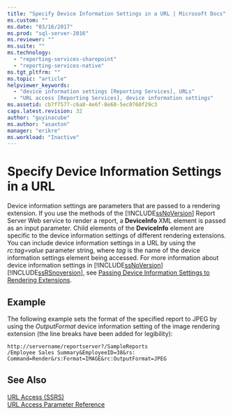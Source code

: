 ```yaml
---
title: "Specify Device Information Settings in a URL | Microsoft Docs"
ms.custom: ""
ms.date: "03/16/2017"
ms.prod: "sql-server-2016"
ms.reviewer: ""
ms.suite: ""
ms.technology: 
  - "reporting-services-sharepoint"
  - "reporting-services-native"
ms.tgt_pltfrm: ""
ms.topic: "article"
helpviewer_keywords: 
  - "device information settings [Reporting Services], URLs"
  - "URL access [Reporting Services], device information settings"
ms.assetid: cb7f7577-c6a8-4e6f-8e60-5ec0760f29c3
caps.latest.revision: 32
author: "guyinacube"
ms.author: "asaxton"
manager: "erikre"
ms.workload: "Inactive"
---
```

# Specify Device Information Settings in a URL
  Device information settings are parameters that are passed to a rendering extension. If you use the methods of the [!INCLUDE[ssNoVersion](../includes/ssnoversion-md.md)] Report Server Web service to render a report, a **DeviceInfo** XML element is passed as an input parameter. Child elements of the **DeviceInfo** element are specific to the device information settings of different rendering extensions. You can include device information settings in a URL by using the *rc:tag=value* parameter string, where *tag* is the name of the device information settings element being accessed. For more information about device information settings in [!INCLUDE[ssNoVersion](../includes/ssnoversion-md.md)] [!INCLUDE[ssRSnoversion](../includes/ssrsnoversion-md.md)], see [Passing Device Information Settings to Rendering Extensions](../reporting-services/report-server-web-service/net-framework/passing-device-information-settings-to-rendering-extensions.md).  
  
## Example  
 The following example sets the format of the specified report to JPEG by using the *OutputFormat* device information setting of the image rendering extension (the line breaks have been added for legibility):  
  
```  
http://servername/reportserver?/SampleReports  
/Employee Sales Summary&EmployeeID=38&rs:  
Command=Render&rs:Format=IMAGE&rc:OutputFormat=JPEG  
```  
  
## See Also  
 [URL Access &#40;SSRS&#41;](../reporting-services/url-access-ssrs.md)   
 [URL Access Parameter Reference](../reporting-services/url-access-parameter-reference.md)  
  
  

